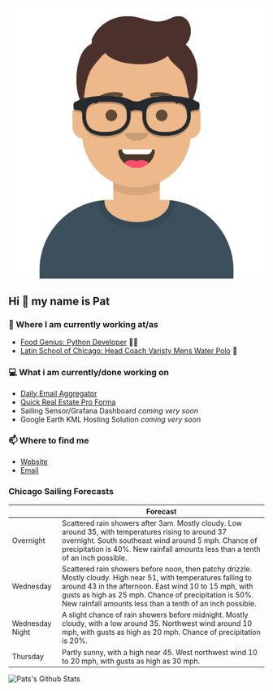 [![Social banner for p-j-falconer](https://raw.githubusercontent.com/P-J-FALCONER/P-J-FALCONER/master/assets/avataaars.svg)](https://patfalconer.com/)
## Hi :wave: my name is Pat

### 💼 Where I am currently working at/as
- [Food Genius: Python Developer](https://getfoodgenius.com/) 🍔🐍
- [Latin School of Chicago: Head Coach Varisty Mens Water Polo](https://www.latinschool.org/) 🤽


### 💻 What i am currently/done working on
 - [Daily Email Aggregator](https://github.com/P-J-FALCONER/dott_daily_mail)
 - [Quick Real Estate Pro Forma](https://github.com/P-J-FALCONER/henry)
 - Sailing Sensor/Grafana Dashboard *coming very soon*
 - Google Earth KML Hosting Solution *coming very soon*

### 📫 Where to find me
 - [Website](https://patfalconer.com/)
 - [Email](mailto:patrick.j.falconer@gmail.com)


### Chicago Sailing Forecasts
|   | Forecast  |
|---|---|
| Overnight | Scattered rain showers after 3am. Mostly cloudy. Low around 35, with temperatures rising to around 37 overnight. South southeast wind around 5 mph. Chance of precipitation is 40%. New rainfall amounts less than a tenth of an inch possible. |
| Wednesday | Scattered rain showers before noon, then patchy drizzle. Mostly cloudy. High near 51, with temperatures falling to around 43 in the afternoon. East wind 10 to 15 mph, with gusts as high as 25 mph. Chance of precipitation is 50%. New rainfall amounts less than a tenth of an inch possible. |
| Wednesday Night | A slight chance of rain showers before midnight. Mostly cloudy, with a low around 35. Northwest wind around 10 mph, with gusts as high as 20 mph. Chance of precipitation is 20%. |
| Thursday | Partly sunny, with a high near 45. West northwest wind 10 to 20 mph, with gusts as high as 30 mph. |

![Pats's Github Stats](https://github-readme-stats.vercel.app/api?username=p-j-falconer&show_icons=true&theme=radical)
